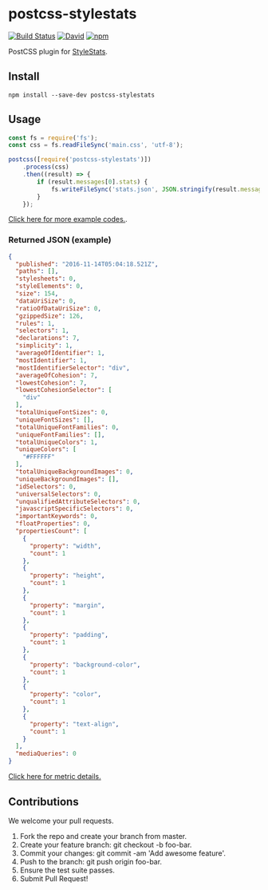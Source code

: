 # postcss-stylestats

[![Build Status](https://travis-ci.org/kubosho/postcss-stylestats.svg?branch=master)](https://travis-ci.org/kubosho/postcss-stylestats)
[![David](https://david-dm.org/kubosho/postcss-stylestats.svg)](https://david-dm.org/kubosho/postcss-stylestats)
[![npm](https://img.shields.io/npm/v/postcss-stylestats.svg)](https://www.npmjs.com/package/postcss-stylestats)

PostCSS plugin for [StyleStats](https://github.com/t32k/stylestats).

## Install

```
npm install --save-dev postcss-stylestats
```

## Usage

```js
const fs = require('fs');
const css = fs.readFileSync('main.css', 'utf-8');

postcss([require('postcss-stylestats')])
    .process(css)
    .then((result) => {
        if (result.messages[0].stats) {
            fs.writeFileSync('stats.json', JSON.stringify(result.messages[0].stats, null, 2));
        }
    });
```

[Click here for more example codes.](https://github.com/kubosho/postcss-stylestats/tree/master/example).

### Returned JSON (example)

```json
{
  "published": "2016-11-14T05:04:18.521Z",
  "paths": [],
  "stylesheets": 0,
  "styleElements": 0,
  "size": 154,
  "dataUriSize": 0,
  "ratioOfDataUriSize": 0,
  "gzippedSize": 126,
  "rules": 1,
  "selectors": 1,
  "declarations": 7,
  "simplicity": 1,
  "averageOfIdentifier": 1,
  "mostIdentifier": 1,
  "mostIdentifierSelector": "div",
  "averageOfCohesion": 7,
  "lowestCohesion": 7,
  "lowestCohesionSelector": [
    "div"
  ],
  "totalUniqueFontSizes": 0,
  "uniqueFontSizes": [],
  "totalUniqueFontFamilies": 0,
  "uniqueFontFamilies": [],
  "totalUniqueColors": 1,
  "uniqueColors": [
    "#FFFFFF"
  ],
  "totalUniqueBackgroundImages": 0,
  "uniqueBackgroundImages": [],
  "idSelectors": 0,
  "universalSelectors": 0,
  "unqualifiedAttributeSelectors": 0,
  "javascriptSpecificSelectors": 0,
  "importantKeywords": 0,
  "floatProperties": 0,
  "propertiesCount": [
    {
      "property": "width",
      "count": 1
    },
    {
      "property": "height",
      "count": 1
    },
    {
      "property": "margin",
      "count": 1
    },
    {
      "property": "padding",
      "count": 1
    },
    {
      "property": "background-color",
      "count": 1
    },
    {
      "property": "color",
      "count": 1
    },
    {
      "property": "text-align",
      "count": 1
    }
  ],
  "mediaQueries": 0
}
```

[Click here for metric details.](https://github.com/t32k/stylestats#metrics)

## Contributions

We welcome your pull requests.

1. Fork the repo and create your branch from master.
1. Create your feature branch: git checkout -b foo-bar.
1. Commit your changes: git commit -am 'Add awesome feature'.
1. Push to the branch: git push origin foo-bar.
1. Ensure the test suite passes.
1. Submit Pull Request!
